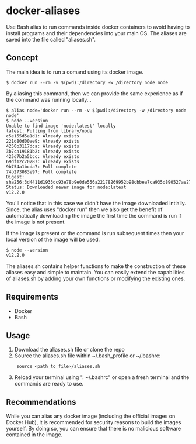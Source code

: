 # docker-aliases
Use Bash alias to run commands inside docker containers to avoid having to install programs and their dependencies into your main OS. The aliases are saved into the file called "aliases.sh".

## Concept
The main idea is to run a comand using its docker image.
```
$ docker run --rm -v $(pwd):/directory -w /directory node node
```

By aliasing this command, then we can provide the same experience as if the command was running locally...
```
$ alias node='docker run --rm -v $(pwd):/directory -w /directory node node'
$ node --version
Unable to find image 'node:latest' locally
latest: Pulling from library/node
c5e155d5a1d1: Already exists 
221d80d00ae9: Already exists 
4250b3117dca: Already exists 
3b7ca19181b2: Already exists 
425d7b2a5bcc: Already exists 
69df12c70287: Already exists 
9b754a1bcda7: Pull complete 
74b273083e97: Pull complete 
Digest: sha256:3d4411d1933dc93e78b9e0de556a22178269952b98cbbea7ca935d890527ae27
Status: Downloaded newer image for node:latest
v12.2.0
```

You'll notice that in this case we didn't have the image downloaded intially.  Since, the alias uses "docker run" then we also get the benefit of automatically downloading the image the first time the command is run if the image is not present.

If the image is present or the command is run subsequent times then your local version of the image will be used.
```
$ node --version
v12.2.0
```

The aliases.sh contains helper functions to make the construction of these aliases easy and simple to maintain.  You can easily extend the capabilities of aliases.sh by adding your own functions or modifying the existing ones.

## Requirements
* Docker
* Bash

## Usage
1. Download the aliases.sh file or clone the repo
2. Source the aliases.sh file within ~/.bash_profile or ~/.bashrc:
```
    source <path_to_file>/aliases.sh
```
3. Reload your terminal using ". ~/.bashrc" or open a fresh terminal and the commands are ready to use.

## Recommendations
While you can alias any docker image (including the official images on Docker Hub), it is recommended for security reasons to build the images yourself. By doing so, you can ensure that there is no malicious software contained in the image.
